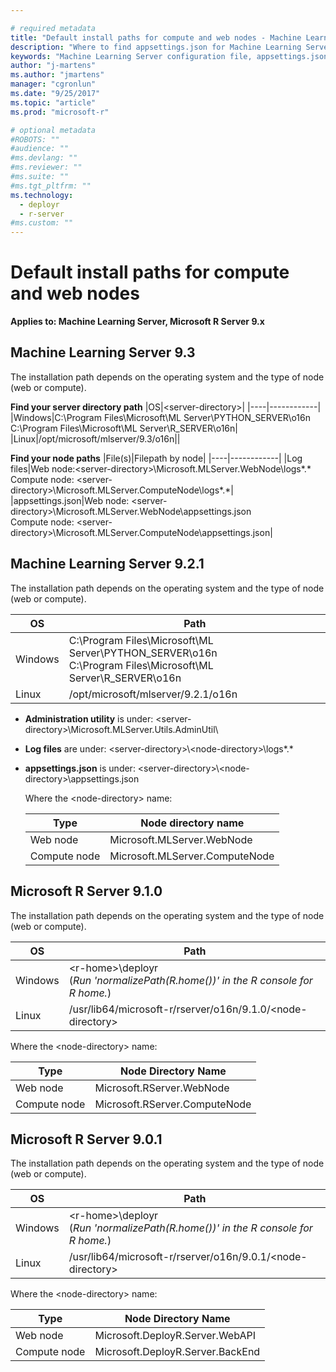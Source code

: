 ```yaml
---

# required metadata
title: "Default install paths for compute and web nodes - Machine Learning Server "
description: "Where to find appsettings.json for Machine Learning Server, web node, compute node"
keywords: "Machine Learning Server configuration file, appsettings.json"
author: "j-martens"
ms.author: "jmartens"
manager: "cgronlun"
ms.date: "9/25/2017"
ms.topic: "article"
ms.prod: "microsoft-r"

# optional metadata
#ROBOTS: ""
#audience: ""
#ms.devlang: ""
#ms.reviewer: ""
#ms.suite: ""
#ms.tgt_pltfrm: ""
ms.technology: 
  - deployr
  - r-server
#ms.custom: ""
---
```


# Default install paths for compute and web nodes

**Applies to:  Machine Learning Server, Microsoft R Server 9.x**

## Machine Learning Server 9.3

The installation path depends on the operating system and the type of node (web or compute).

**Find your server directory path**
|OS|\<server-directory>|
|----|------------|
|Windows|C:\Program Files\Microsoft\ML Server\PYTHON\_SERVER\o16n<br>C:\Program Files\Microsoft\ML Server\R\_SERVER\o16n|
|Linux|/opt/microsoft/mlserver/9.3/o16n||

**Find your node paths**
|File(s)|Filepath by node|
|----|------------|
|Log files|Web node:\<server-directory>\Microsoft.MLServer.WebNode\logs\*.* <br/>Compute node: \<server-directory>\Microsoft.MLServer.ComputeNode\logs\*.*|
|appsettings.json|Web node: \<server-directory>\Microsoft.MLServer.WebNode\appsettings.json<br/>Compute node: \<server-directory>\Microsoft.MLServer.ComputeNode\appsettings.json|

  
## Machine Learning Server 9.2.1

The installation path depends on the operating system and the type of node (web or compute).

|OS|Path|
|----|------------|
|Windows|C:\Program Files\Microsoft\ML Server\PYTHON\_SERVER\o16n<br>C:\Program Files\Microsoft\ML Server\R\_SERVER\o16n|
|Linux|/opt/microsoft/mlserver/9.2.1/o16n||


+ **Administration utility** is under: \<server-directory>\Microsoft.MLServer.Utils.AdminUtil\

+ **Log files** are under: \<server-directory>\\\<node-directory>\logs\*.*

+ **appsettings.json** is under: \<server-directory>\\\<node-directory>\appsettings.json

  Where the \<node-directory> name: 

  |Type|Node directory name|
  |----|------------|
  |Web node|Microsoft.MLServer.WebNode|
  |Compute node|Microsoft.MLServer.ComputeNode|

## Microsoft R Server 9.1.0

The installation path depends on the operating system and the type of node (web or compute).

|OS|Path|
|----|------------|
|Windows|\<r-home>\deployr<br>(_Run 'normalizePath(R.home())' in the R console for R home._)|
|Linux|/usr/lib64/microsoft-r/rserver/o16n/9.1.0/\<node-directory>||

Where the \<node-directory> name: 

|Type|Node Directory Name|
|----|------------|
|Web node|Microsoft.RServer.WebNode|
|Compute node|Microsoft.RServer.ComputeNode|

## Microsoft R Server 9.0.1

The installation path depends on the operating system and the type of node (web or compute).

|OS|Path|
|----|------------|
|Windows|\<r-home>\deployr<br>(_Run 'normalizePath(R.home())' in the R console for R home._)|
|Linux|/usr/lib64/microsoft-r/rserver/o16n/9.0.1/\<node-directory>||

Where the \<node-directory> name: 

|Type|Node Directory Name|
|----|------------|
|Web node|Microsoft.DeployR.Server.WebAPI|
|Compute node|Microsoft.DeployR.Server.BackEnd|